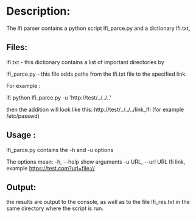 # Description:

The lfi parser contains a python script lfi_parce.py and a dictionary lfi.txt, 

## Files:

lfi.txt - this dictionary contains a list of important directories by 

 lfi_parce.py - this file adds paths from the lfi.txt file to the specified link.  

For example :

if:
 python lfi_parce.py -u 'http://test/../../..'

then the addition will look like this:
 http://test/../../../link_lfi (for example /etc/passwd)

## Usage :

lfi_parce.py contains the -h and -u options 

The options mean:
  -h, --help show arguments
  -u URL, --url URL lfi link, example https://test.com?url=file://

## Output:

the results are output to the console, as well as to the file lfi_res.txt in the same directory where the script is run.




